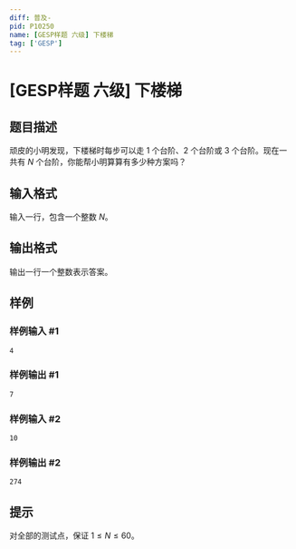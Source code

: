 ```yaml
---
diff: 普及-
pid: P10250
name: [GESP样题 六级] 下楼梯
tag: ['GESP']
---
```

# [GESP样题 六级] 下楼梯
## 题目描述

顽皮的小明发现，下楼梯时每步可以走 $1$ 个台阶、$2$ 个台阶或 $3$ 个台阶。现在一共有 $N$ 个台阶，你能帮小明算算有多少种方案吗？
## 输入格式

输入一行，包含一个整数 $N$。
## 输出格式

输出一行一个整数表示答案。
## 样例

### 样例输入 #1
```
4
```
### 样例输出 #1
```
7
```
### 样例输入 #2
```
10
```
### 样例输出 #2
```
274
```
## 提示

对全部的测试点，保证 $1 \leq N \leq 60$。
